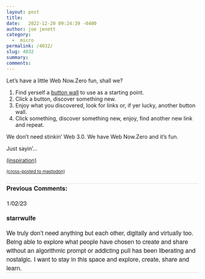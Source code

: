 ```yaml
---
layout: post
title:  
date:   2022-12-20 09:24:39 -0400
author: joe jenett
category:
  -  micro
permalink: /4032/
slug: 4032
summary: 
comments: 
---
```

<p>Let’s have a little Web Now.Zero fun, shall we?</p>
<ol class="e-content">
<li>Find yerself a <a href="https://bulltown.2022.jenett.org/#buttons">button wall</a> to use as a starting point.</li>
<li>Click a button, discover something new.</li>
<li>Enjoy what you discovered, look for links or, if yer lucky, another button wall.</li>
<li>Click something, discover something new, enjoy, find another new link and repeat.</li>
</ol>
<p>We don’t need stinkin’ Web 3.0. We have Web Now.Zero and it’s fun.</p>
<p>Just sayin’...</p> 
<p><a href="https://iwebthings.joejenett.com/color-me-inspired-thank-you/">(inspiration)</a></p>




<a href="https://brid.gy/publish/mastodon"><small>(cross-posted to mastodon)</small></a>

<p style="font-family: 'Helvetica Neue',Helvetica,Arial,sans-serif;font-weight:600;font-size:16px;border-top:1px solid #ddd;margin-top:24px;">
Previous Comments:
</p>

<p style="font-family: 'Helvetica Neue',Helvetica,Arial,sans-serif;font-weight:500;font-size:16px;">1/02/23</p>
<p style="font-family: 'Helvetica Neue',Helvetica,Arial,sans-serif;font-size:16px;"><strong> starrwulfe </strong></p>
<p style="font-family: 'Helvetica Neue',Helvetica,Arial,sans-serif;font-size:16px;border-bottom:1px solid #ddd;">We truly don’t need anything but each other, digitally and virtually too. Being able to explore what people have chosen to create and share without an algorithmic prompt or addicting pull has been liberating and nostalgic. I want to stay in this space and explore, create, share and learn.</p>